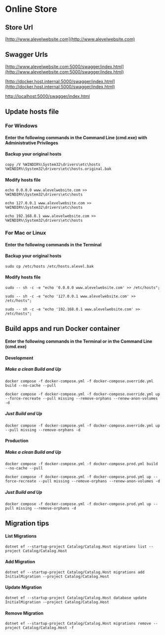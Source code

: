 # Online Store

## Store Url

[http://www.alevelwebsite.com](http://www.alevelwebsite.com)

## Swagger Urls

[http://www.alevelwebsite.com:5000/swagger/index.html](http://www.alevelwebsite.com:5000/swagger/index.html)

[http://docker.host.internal:5000/swagger/index.html](http://docker.host.internal:5000/swagger/index.html)

[http://localhost:5000/swagger/index.html](http://localhost:5000/swagger/index.html)

## Update hosts file

### For Windows

#### Enter the following commands in the Command Line (cmd.exe) with Administrative Privileges

#### Backup your original hosts

```
copy /V %WINDIR%\System32\drivers\etc\hosts %WINDIR%\System32\drivers\etc\hosts.original.bak
```

#### Modify hosts file

```
echo 0.0.0.0 www.alevelwebsite.com >> %WINDIR%\System32\drivers\etc\hosts
```

```
echo 127.0.0.1 www.alevelwebsite.com >> %WINDIR%\System32\drivers\etc\hosts
```

```
echo 192.168.0.1 www.alevelwebsite.com >> %WINDIR%\System32\drivers\etc\hosts
```

### For Mac or Linux

#### Enter the following commands in the Terminal

#### Backup your original hosts

```
sudo cp /etc/hosts /etc/hosts.alevel.bak
```

#### Modify hosts file

```
sudo -- sh -c -e "echo '0.0.0.0 www.alevelwebsite.com' >> /etc/hosts";
```

```
sudo -- sh -c -e "echo '127.0.0.1 www.alevelwebsite.com' >> /etc/hosts";
```

```
sudo -- sh -c -e "echo '192.168.0.1 www.alevelwebsite.com' >> /etc/hosts";
```

## Build apps and run Docker container

#### Enter the following commands in the Terminal or in the Command Line (cmd.exe)

#### Development

##### Make a clean Build and Up

```
docker compose -f docker-compose.yml -f docker-compose.override.yml build --no-cache --pull
```

```
docker compose -f docker-compose.yml -f docker-compose.override.yml up --force-recreate --pull missing --remove-orphans --renew-anon-volumes -d
```

##### Just Build and Up

```
docker compose -f docker-compose.yml -f docker-compose.override.yml up --pull missing --remove-orphans -d
```

#### Production

##### Make a clean Build and Up

```
docker compose -f docker-compose.yml -f docker-compose.prod.yml build --no-cache --pull
```

```
docker compose -f docker-compose.yml -f docker-compose.prod.yml up --force-recreate --pull missing --remove-orphans --renew-anon-volumes -d
```

##### Just Build and Up

```
docker compose -f docker-compose.yml -f docker-compose.prod.yml up --pull missing --remove-orphans -d
```

## Migration tips

#### List Migrations

```
dotnet ef --startup-project Catalog/Catalog.Host migrations list --project Catalog/Catalog.Host
```

#### Add Migration

```
dotnet ef --startup-project Catalog/Catalog.Host migrations add InitialMigration --project Catalog/Catalog.Host
```

#### Update Migration

```
dotnet ef --startup-project Catalog/Catalog.Host database update InitialMigration --project Catalog/Catalog.Host
```

#### Remove Migration

```
dotnet ef --startup-project Catalog/Catalog.Host migrations remove --project Catalog/Catalog.Host -f
```
